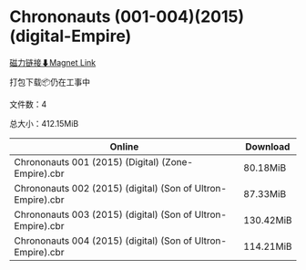 # Chrononauts (001-004)(2015)(digital-Empire)

[磁力链接⬇Magnet Link](magnet:?xt=urn:btih:2daae07727fe012a1dc58bcb268b04cc8b448d14&dn=Chrononauts%20%28001-004%29%282015%29%28digital-Empire%29)

打包下载📦仍在工事中

文件数：4

总大小：412.15MiB

Online | Download
--- | ---
Chrononauts 001 (2015) (Digital) (Zone-Empire).cbr | 80.18MiB
Chrononauts 002 (2015) (digital) (Son of Ultron-Empire).cbr | 87.33MiB
Chrononauts 003 (2015) (digital) (Son of Ultron-Empire).cbr | 130.42MiB
Chrononauts 004 (2015) (digital) (Son of Ultron-Empire).cbr | 114.21MiB